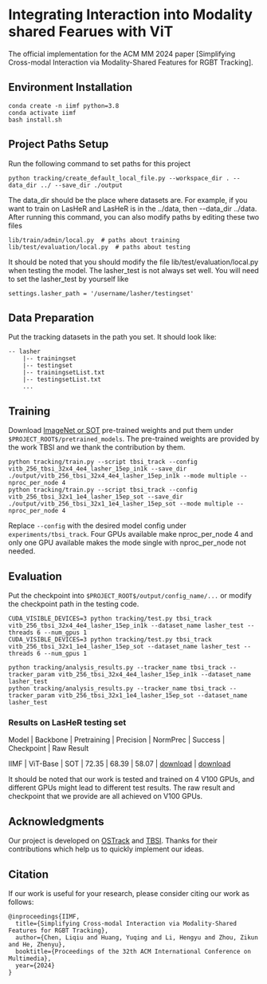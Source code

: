 # Integrating Interaction into Modality shared Fearues with ViT
The official implementation for the ACM MM 2024 paper [Simplifying Cross-modal Interaction via Modality-Shared Features for RGBT Tracking].

## Environment Installation
```
conda create -n iimf python=3.8
conda activate iimf
bash install.sh
```

## Project Paths Setup
Run the following command to set paths for this project
```
python tracking/create_default_local_file.py --workspace_dir . --data_dir ../ --save_dir ./output
```

The data_dir should be the place where datasets are. For example, if you want to train on LasHeR and LasHeR is in the ../data, then --data_dir ../data. 
After running this command, you can also modify paths by editing these two files
```
lib/train/admin/local.py  # paths about training
lib/test/evaluation/local.py  # paths about testing
```

It should be noted that you should modify the file lib/test/evaluation/local.py when testing the model. The lasher_test is not always set well. You will need to set the lasher_test by yourself like 
```
settings.lasher_path = '/username/lasher/testingset'
```

## Data Preparation
Put the tracking datasets in the path you set. It should look like:

```
-- lasher
    |-- trainingset
    |-- testingset
    |-- trainingsetList.txt
    |-- testingsetList.txt
    ...
```

## Training
Download [ImageNet or SOT](https://pan.baidu.com/s/1U42J6b3g1htma0OvmXRQCw?pwd=at5b) pre-trained weights and put them under `$PROJECT_ROOT$/pretrained_models`. The pre-trained weights are provided by the work TBSI and we thank the contribution by them.

```
python tracking/train.py --script tbsi_track --config vitb_256_tbsi_32x4_4e4_lasher_15ep_in1k --save_dir ./output/vitb_256_tbsi_32x4_4e4_lasher_15ep_in1k --mode multiple --nproc_per_node 4
python tracking/train.py --script tbsi_track --config vitb_256_tbsi_32x1_1e4_lasher_15ep_sot --save_dir ./output/vitb_256_tbsi_32x1_1e4_lasher_15ep_sot --mode multiple --nproc_per_node 4
```

Replace `--config` with the desired model config under `experiments/tbsi_track`. 
Four GPUs available make nproc_per_node 4 and only one GPU available makes the mode single with nproc_per_node not needed.

## Evaluation
Put the checkpoint into `$PROJECT_ROOT$/output/config_name/...` or modify the checkpoint path in the testing code.

```
CUDA_VISIBLE_DEVICES=3 python tracking/test.py tbsi_track vitb_256_tbsi_32x4_4e4_lasher_15ep_in1k --dataset_name lasher_test --threads 6 --num_gpus 1
CUDA_VISIBLE_DEVICES=3 python tracking/test.py tbsi_track vitb_256_tbsi_32x1_1e4_lasher_15ep_sot --dataset_name lasher_test --threads 6 --num_gpus 1

python tracking/analysis_results.py --tracker_name tbsi_track --tracker_param vitb_256_tbsi_32x4_4e4_lasher_15ep_in1k --dataset_name lasher_test
python tracking/analysis_results.py --tracker_name tbsi_track --tracker_param vitb_256_tbsi_32x1_1e4_lasher_15ep_sot --dataset_name lasher_test
```

### Results on LasHeR testing set

Model | Backbone | Pretraining | Precision | NormPrec | Success | Checkpoint | Raw Result

IIMF | ViT-Base | SOT | 72.35 | 68.39 | 58.07 | [download](https://pan.baidu.com/s/12m_cmMvbTbMnd-3ih3YQxA?pwd=Chen) | [download](https://pan.baidu.com/s/12m_cmMvbTbMnd-3ih3YQxA?pwd=Chen)

It should be noted that our work is tested and trained on 4 V100 GPUs, and different GPUs might lead to different test results. The raw result and checkpoint that we provide are all achieved on V100 GPUs.

## Acknowledgments
Our project is developed on [OSTrack](https://github.com/botaoye/OSTrack) and [TBSI](https://github.com/RyanHTR/TBSI). Thanks for their contributions which help us to quickly implement our ideas.

## Citation
If our work is useful for your research, please consider citing our work as follows:
```
@inproceedings{IIMF,
  title={Simplifying Cross-modal Interaction via Modality-Shared Features for RGBT Tracking},
  author={Chen, Liqiu and Huang, Yuqing and Li, Hengyu and Zhou, Zikun and He, Zhenyu},
  booktitle={Proceedings of the 32th ACM International Conference on Multimedia},
  year={2024}
}
```










